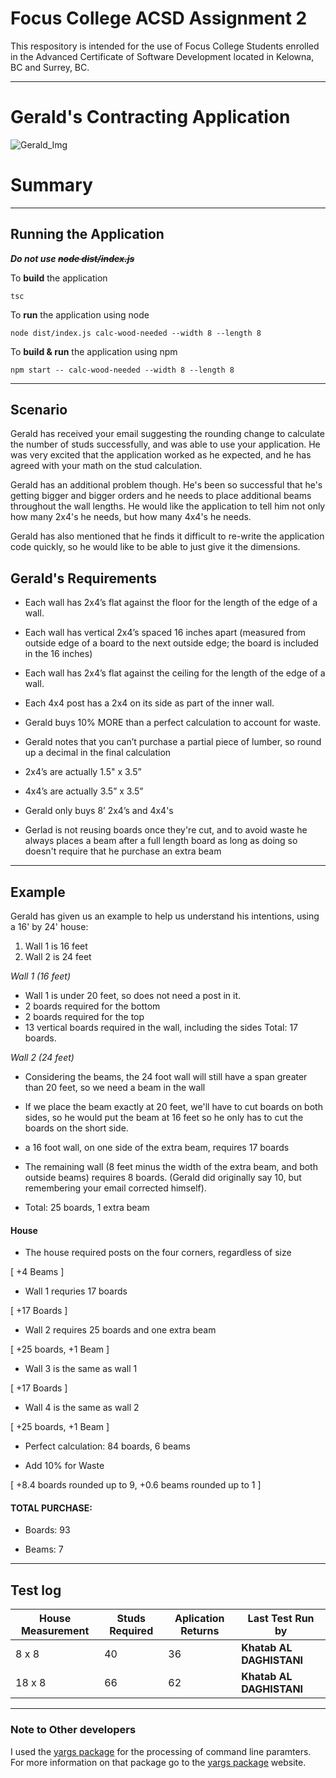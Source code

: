 # Focus College ACSD Assignment 2

This respository is intended for the use of Focus College Students enrolled in the 
Advanced Certificate of Software Development located in Kelowna, BC and Surrey, BC.

---

# Gerald's Contracting Application

![Gerald_Img]

# Summary

---



## Running the Application
**_Do not use ~~node dist/index.js~~_**

To **build** the application
```
tsc
```
To **run** the application using node
```
node dist/index.js calc-wood-needed --width 8 --length 8
```
To **build & run** the application using npm
```
npm start -- calc-wood-needed --width 8 --length 8
```

---



## Scenario

Gerald has received your email suggesting the rounding change to calculate the number of studs successfully, and was able to use your application. He was very excited that the application worked as he expected, and he has agreed with your math on the stud calculation.

Gerald has an additional problem though. He's been so successful that he's getting bigger and bigger orders and he needs to place additional beams throughout the wall lengths. He would like the application to tell him not only how many 2x4's he needs, but how many 4x4's he needs.

Gerald has also mentioned that he finds it difficult to re-write the application code quickly, so he would like to be able to just give it the dimensions.

## Gerald's Requirements
* Each wall has 2x4’s flat against the floor for the length of the edge of a wall.

* Each wall has vertical 2x4’s spaced 16 inches apart (measured from outside edge of a board to the next outside edge; the board is included in the 16 inches)

* Each wall has 2x4’s flat against the ceiling for the length of the edge of a wall.

* Each 4x4 post has a 2x4 on its side as part of the inner wall.

* Gerald buys 10% MORE than a perfect calculation to account for waste.

* Gerald notes that you can’t purchase a partial piece of lumber, so round up a decimal in the final calculation

* 2x4’s are actually 1.5" x 3.5”

* 4x4’s are actually 3.5” x 3.5”

* Gerald only buys 8’ 2x4’s and 4x4's

* Gerlad is not reusing boards once they're cut, and to avoid waste he always places a beam after a full length board as long as doing so doesn't require that he purchase an extra beam
---

## Example
Gerald has given us an example to help us understand his intentions, using a 16' by 24' house:

1. Wall 1 is 16 feet
2. Wall 2 is 24 feet

_Wall 1 (16 feet)_

* Wall 1 is under 20 feet, so does not need a post in it.
* 2 boards required for the bottom
* 2 boards required for the top
* 13 vertical boards required in the wall, including the sides
Total: 17 boards.

_Wall 2 (24 feet)_

* Considering the beams, the 24 foot wall will still have a span greater than 20 feet, so we need a beam in the wall

* If we place the beam exactly at 20 feet, we'll have to cut boards on both sides, so he would put the beam at 16 feet so he only has to cut the boards on the short side.

* a 16 foot wall, on one side of the extra beam, requires 17 boards

* The remaining wall (8 feet minus the width of the extra beam, and both outside beams) requires 8 boards. (Gerald did originally say 10, but remembering your email corrected himself).

* Total: 25 boards, 1 extra beam

#### House

* The house required posts on the four corners, regardless of size

[ +4 Beams ]

* Wall 1 requries 17 boards

[ +17 Boards ]

* Wall 2 requires 25 boards and one extra beam

[ +25 boards, +1 Beam ]

* Wall 3 is the same as wall 1

[ +17 Boards ]

* Wall 4 is the same as wall 2

[ +25 boards, +1 Beam ]

* Perfect calculation: 84 boards, 6 beams

* Add 10% for Waste

[ +8.4 boards rounded up to 9, +0.6 beams rounded up to 1 ]

#### TOTAL PURCHASE:

* Boards: 93

* Beams: 7

---
## Test log 

| House Measurement | Studs Required | Aplication Returns |   Last Test Run by   |
| ----------------- | -------------- | ------------------ | -------------------- |
|       8 x 8       |       40       |       36           | **Khatab AL DAGHISTANI** |
|      18 x 8       |       66       |       62           | **Khatab AL DAGHISTANI** |

---

### Note to Other developers

I used the [yargs package] for the processing of command line paramters. For more information on that package go to the [yargs package] website.

[yargs package]: https://www.npmjs.com/package/yargs

[Gerald_Img]: https://www.safetyandhealthmagazine.com/ext/resources/images/2016/04-april/construction-safety.jpg?1458739490